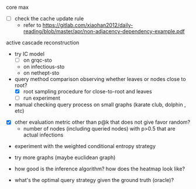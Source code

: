 core max

- [ ] check the cache update rule
  - refer to https://gitlab.com/xiaohan2012/daily-reading/blob/master/apr/non-adjacency-dependency-example.pdf

active cascade reconstruction

- try IC model
  - [ ] on grqc-sto
  - on infectious-sto
  - on nethept-sto
- query method comparison observing whether leaves or nodes close to root?
  - [X] root sampling procedure for close-to-root and leaves
  - [ ] run experiment
- manual checking query process on small graphs (karate club, dolphin , etc)
- [X] other evaluation metric other than p@k that does not give favor random?
  - number of nodes (including queried nodes) with p>0.5 that are actual infections
- experiment with the weighted conditional entropy strategy

- try more graphs (maybe euclidean graph)

- how good is the inference algorithm? how does the heatmap look like?
- what's the optimal query strategy given the ground truth (oracle)?
